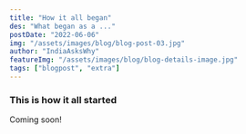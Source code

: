 ```yaml
---
title: "How it all began"
des: "What began as a ..."
postDate: "2022-06-06"
img: "/assets/images/blog/blog-post-03.jpg"
author: "IndiaAsksWhy"
featureImg: "/assets/images/blog/blog-details-image.jpg"
tags: ["blogpost", "extra"]
---
```



### This is how it all started

Coming soon!